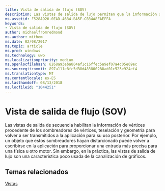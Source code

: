 ```yaml
---
title: Vista de salida de flujo (SOV)
description: Las vistas de salida de lujo permiten que la información sobre los vértices que los sombreadores de vértices, teselación y geometría han obtenido se vuelva a transmitir a la aplicación para su uso posterior.
ms.assetid: F528A920-0EAD-4634-BA5F-CB34A8FAEFFA
keywords:
- Vista de salida de flujo (SOV)
author: michaelfromredmond
ms.author: mithom
ms.date: 02/08/2017
ms.topic: article
ms.prod: windows
ms.technology: uwp
ms.localizationpriority: medium
ms.openlocfilehash: 8268a93eba804af1c16ffec5a9ef07a4c05e69ec
ms.sourcegitcommit: 897a111e8fc5d38d483800288ad01c523e924ef4
ms.translationtype: MT
ms.contentlocale: es-ES
ms.lasthandoff: 08/13/2018
ms.locfileid: "1044251"
---
```

# <a name="stream-output-view-sov"></a>Vista de salida de flujo (SOV)


Las vistas de salida de secuencia habilitan la información de vértices procedente de los sombreadores de vértices, teselación y geometría para volver a ser transmitidos a la aplicación para su uso posterior. Por ejemplo, un objeto que estos sombreadores hayan distarcionado puede volver a escribirse en la aplicación para proporcionar una entrada más precisa para una física u otro motor. Sin embargo, en la práctica, las vistas de salida de lujo son una característica poco usada de la canalización de gráficos.

## <a name="span-idrelated-topicsspanrelated-topics"></a><span id="related-topics"></span>Temas relacionados


[Vistas](views.md)

 

 




